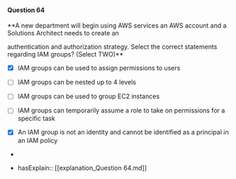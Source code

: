 #### Question  64

**A new department will begin using AWS services an AWS account and a Solutions Architect needs to create an

authentication and authorization strategy. Select the correct statements regarding IAM groups? (Select TWO)**

- [x] IAM groups can be used to assign permissions to users

- [ ] IAM groups can be nested up to 4 levels

- [ ] IAM groups can be used to group EC2 instances

- [ ] IAM groups can temporarily assume a role to take on permissions for a specific task

- [x] An IAM group is not an identity and cannot be identified as a principal in an IAM policy

*

- hasExplain:: [[explanation_Question  64.md]]
